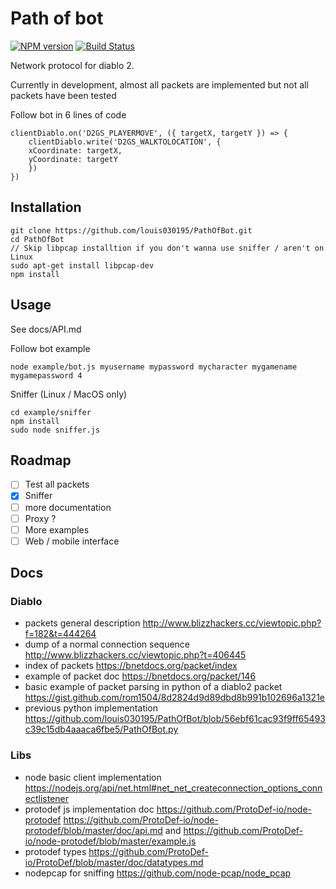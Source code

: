 # Path of bot
[![NPM version](https://img.shields.io/npm/v/pathofbot.svg)](http://npmjs.com/package/pathofbot)
[![Build Status](https://img.shields.io/circleci/project/louis030195/PathOfBot/master.svg)](https://circleci.com/gh/louis030195/PathOfBot)


Network protocol for diablo 2.

Currently in development, almost all packets are implemented but not all packets have been tested

Follow bot in 6 lines of code

```
clientDiablo.on('D2GS_PLAYERMOVE', ({ targetX, targetY }) => {
    clientDiablo.write('D2GS_WALKTOLOCATION', {
    xCoordinate: targetX,
    yCoordinate: targetY
    })
})  
```

## Installation

```
git clone https://github.com/louis030195/PathOfBot.git
cd PathOfBot
// Skip libpcap installtion if you don't wanna use sniffer / aren't on Linux
sudo apt-get install libpcap-dev
npm install
```

## Usage

See docs/API.md

Follow bot example

```
node example/bot.js myusername mypassword mycharacter mygamename mygamepassword 4
```

Sniffer (Linux / MacOS only)

```
cd example/sniffer
npm install
sudo node sniffer.js
```


## Roadmap
- [ ] Test all packets
- [x] Sniffer
- [ ] more documentation
- [ ] Proxy ?
- [ ] More examples
- [ ] Web / mobile interface

## Docs

### Diablo

* packets general description http://www.blizzhackers.cc/viewtopic.php?f=182&t=444264
* dump of a normal connection sequence http://www.blizzhackers.cc/viewtopic.php?t=406445
* index of packets https://bnetdocs.org/packet/index
* example of packet doc https://bnetdocs.org/packet/146
* basic example of packet parsing in python of a diablo2 packet https://gist.github.com/rom1504/8d2824d9d89dbd8b991b102696a1321e
* previous python implementation https://github.com/louis030195/PathOfBot/blob/56ebf61cac93f9ff65493c39c15db4aaaca6fbe5/PathOfBot.py

### Libs

* node basic client implementation https://nodejs.org/api/net.html#net_net_createconnection_options_connectlistener
* protodef js implementation doc https://github.com/ProtoDef-io/node-protodef https://github.com/ProtoDef-io/node-protodef/blob/master/doc/api.md and https://github.com/ProtoDef-io/node-protodef/blob/master/example.js
* protodef types https://github.com/ProtoDef-io/ProtoDef/blob/master/doc/datatypes.md
* nodepcap for sniffing https://github.com/node-pcap/node_pcap